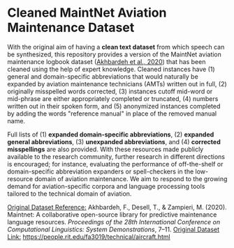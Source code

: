 # Cleaned MaintNet Aviation Maintenance Dataset

With the original aim of having a **clean text dataset** from which speech can be synthesized, this repository provides a version of the MaintNet aviation maintenance logbook dataset ([Akhbardeh et al., 2020](https://aclanthology.org/2020.coling-demos.2/)) that has been cleaned using the help of expert knowledge. Cleaned instances have (1) general and domain-specific abbreviations that would naturally be expanded by aviation maintenance technicians (AMTs) written out in full, (2) originally misspelled words corrected, (3) instances cutoff mid-word or mid-phrase are either appropriately completed or truncated, (4) numbers written out in their spoken form, and (5) anonymized instances completed by adding the words "reference manual" in place of the removed manual name.

Full lists of (1) **expanded domain-specific abbreviations**, (2) **expanded general abbreviations**, (3) **unexpanded abbreviations**, and (4) **corrected misspellings** are also provided. With these resources made publicly available to the research community, further research in different directions is encouraged; for instance, evaluating the performance of off-the-shelf or domain-specific abbreviation expanders or spell-checkers in the low-resource domain of aviation maintenance. We aim to respond to the growing demand for aviation-specific corpora and language processing tools tailored to the technical domain of aviation.

<u>Original Dataset Reference:</u> Akhbardeh, F., Desell, T., & Zampieri, M. (2020). Maintnet: A collaborative open-source library for predictive maintenance language resources. _Proceedings of the 28th International Conference on Computational Linguistics: System Demonstrations_, 7–11.
<u>Original Dataset Link:</u> https://people.rit.edu/fa3019/technical/aircraft.html

